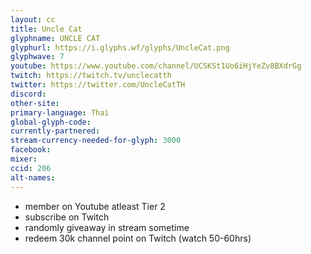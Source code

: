 ```yaml
---
layout: cc
title: Uncle Cat
glyphname: UNCLE CAT
glyphurl: https://i.glyphs.wf/glyphs/UncleCat.png
glyphwave: 7
youtube: https://www.youtube.com/channel/UCSKSt1Uo6iHjYeZv8BXdrGg
twitch: https://twitch.tv/unclecatth
twitter: https://twitter.com/UncleCatTH
discord: 
other-site: 
primary-language: Thai
global-glyph-code: 
currently-partnered: 
stream-currency-needed-for-glyph: 3000
facebook: 
mixer: 
ccid: 206
alt-names: 
---
```

* member on Youtube atleast Tier 2
* subscribe on Twitch
* randomly giveaway in stream sometime
* redeem 30k channel point on Twitch (watch 50-60hrs)

